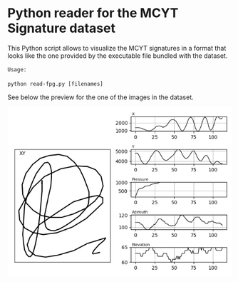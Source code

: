 # Python reader for the MCYT Signature dataset

This Python script allows to visualize the MCYT signatures in a format 
that looks like the one provided by the executable file bundled with the
dataset.

```
Usage:

python read-fpg.py [filenames]
```
See below the preview for the one of the images in the dataset.

![](0000f02.fpg.png)